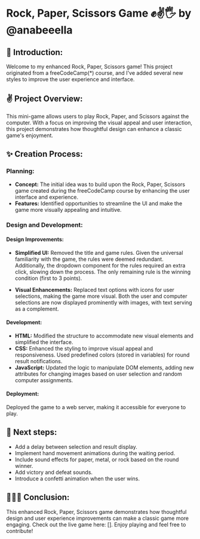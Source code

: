 # Rock, Paper, Scissors Game ✊✌️🖐️ by @anabeeella

## 📖 Introduction:

Welcome to my enhanced Rock, Paper, Scissors game! This project originated from a freeCodeCamp(\*) course, and I've added several new styles to improve the user experience and interface.

## ✌️ Project Overview:

This mini-game allows users to play Rock, Paper, and Scissors against the computer. With a focus on improving the visual appeal and user interaction, this project demonstrates how thoughtful design can enhance a classic game's enjoyment.

## ✨ Creation Process:

### Planning:

- **Concept:** The initial idea was to build upon the Rock, Paper, Scissors game created during the freeCodeCamp course by enhancing the user interface and experience.
- **Features:** Identified opportunities to streamline the UI and make the game more visually appealing and intuitive.

### Design and Development:

#### Design Improvements:

- **Simplified UI:** Removed the title and game rules. Given the universal familiarity with the game, the rules were deemed redundant. Additionally, the dropdown component for the rules required an extra click, slowing down the process. The only remaining rule is the winning condition (first to 3 points).

- **Visual Enhancements:** Replaced text options with icons for user selections, making the game more visual. Both the user and computer selections are now displayed prominently with images, with text serving as a complement.

#### Development:

- **HTML:** Modified the structure to accommodate new visual elements and simplified the interface.
- **CSS:** Enhanced the styling to improve visual appeal and responsiveness. Used predefined colors (stored in variables) for round result notifications.
- **JavaScript:** Updated the logic to manipulate DOM elements, adding new attributes for changing images based on user selection and random computer assignments.

#### Deployment:

Deployed the game to a web server, making it accessible for everyone to play.

## 🚀 Next steps:

- Add a delay between selection and result display.
- Implement hand movement animations during the waiting period.
- Include sound effects for paper, metal, or rock based on the round winner.
- Add victory and defeat sounds.
- Introduce a confetti animation when the user wins.

## 👩🏽‍💻 Conclusion:

This enhanced Rock, Paper, Scissors game demonstrates how thoughtful design and user experience improvements can make a classic game more engaging. Check out the live game here: [[]](https://rock-paper-scissors-by-anabeeella.netlify.app/). Enjoy playing and feel free to contribute!
